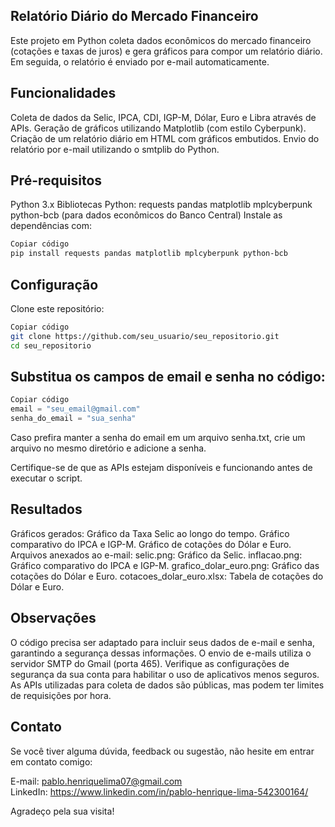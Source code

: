 ## Relatório Diário do Mercado Financeiro
Este projeto em Python coleta dados econômicos do mercado financeiro (cotações e taxas de juros) e gera gráficos para compor um relatório diário. Em seguida, o relatório é enviado por e-mail automaticamente.

## Funcionalidades
Coleta de dados da Selic, IPCA, CDI, IGP-M, Dólar, Euro e Libra através de APIs.
Geração de gráficos utilizando Matplotlib (com estilo Cyberpunk).
Criação de um relatório diário em HTML com gráficos embutidos.
Envio do relatório por e-mail utilizando o smtplib do Python.

## Pré-requisitos
Python 3.x
Bibliotecas Python:
requests
pandas
matplotlib
mplcyberpunk
python-bcb (para dados econômicos do Banco Central)
Instale as dependências com:

```bash
Copiar código
pip install requests pandas matplotlib mplcyberpunk python-bcb
```

## Configuração
Clone este repositório:

```bash
Copiar código
git clone https://github.com/seu_usuario/seu_repositorio.git
cd seu_repositorio
```

## Substitua os campos de email e senha no código:

```python
Copiar código
email = "seu_email@gmail.com"
senha_do_email = "sua_senha"
```

Caso prefira manter a senha do email em um arquivo senha.txt, crie um arquivo no mesmo diretório e adicione a senha.

Certifique-se de que as APIs estejam disponíveis e funcionando antes de executar o script.

## Resultados
Gráficos gerados:
  Gráfico da Taxa Selic ao longo do tempo.
  Gráfico comparativo do IPCA e IGP-M.
  Gráfico de cotações do Dólar e Euro.
Arquivos anexados ao e-mail:
  selic.png: Gráfico da Selic.
  inflacao.png: Gráfico comparativo do IPCA e IGP-M.
  grafico_dolar_euro.png: Gráfico das cotações do Dólar e Euro.
  cotacoes_dolar_euro.xlsx: Tabela de cotações do Dólar e Euro.
## Observações
  O código precisa ser adaptado para incluir seus dados de e-mail e senha, garantindo a segurança dessas informações.
  O envio de e-mails utiliza o servidor SMTP do Gmail (porta 465). Verifique as configurações de segurança da sua conta para habilitar o uso de aplicativos menos seguros.
  As APIs utilizadas para coleta de dados são públicas, mas podem ter limites de requisições por hora.

## Contato
Se você tiver alguma dúvida, feedback ou sugestão, não hesite em entrar em contato comigo:

E-mail: pablo.henriquelima07@gmail.com  
LinkedIn: https://www.linkedin.com/in/pablo-henrique-lima-542300164/    

Agradeço pela sua visita!
